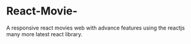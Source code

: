 # React-Movie-
A responsive react movies web with advance features using the reactjs many more latest react library.
